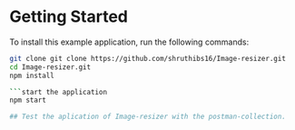 # Getting Started

To install this example application, run the following commands:

```bash
git clone git clone https://github.com/shruthibs16/Image-resizer.git
cd Image-resizer.git
npm install

```start the application
npm start

## Test the aplication of Image-resizer with the postman-collection.